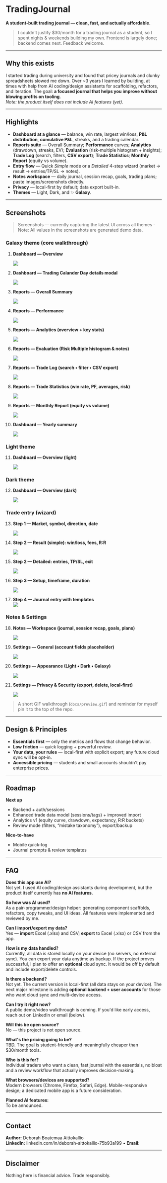 # TradingJournal
**A student-built trading journal — clean, fast, and actually affordable.**

> I couldn't justify $30/month for a trading journal as a student, so I spent nights & weekends building my own. Frontend is largely done; backend comes next. Feedback welcome.

---

## Why this exists
I started trading during university and found that pricey journals and clunky spreadsheets slowed me down. Over ~3 years I learned by building, at times with help from AI coding/design assistants for scaffolding, refactors, and iteration. The goal: **a focused journal that helps you improve without blowing profits on tooling**.  
*Note: the product itself does not include AI features (yet).*

---

## Highlights
- **Dashboard at a glance** — balance, win rate, largest win/loss, **P&L distribution**, **cumulative P&L**, streaks, and a trading calendar.
- **Reports suite** — Overall Summary; **Performance** curves; **Analytics** (drawdown, streaks, EV); **Evaluation** (risk-multiple histogram + insights); **Trade Log** (search, filters, **CSV export**); **Trade Statistics**; **Monthly Report** (equity vs volume).
- **Entry flow** — Quick *Simple* mode or a *Detailed* 4-step wizard (market → result → entries/TP/SL → notes).
- **Notes workspace** — daily journal, session recap, goals, trading plans; paste images/screenshots directly.
- **Privacy** — local-first by default; data export built-in.
- **Themes** — Light, Dark, and ✨ **Galaxy**.

---

## Screenshots
> Screenshots — currently capturing the latest UI across all themes - Note: All values in the screenshots are generated demo data.

### Galaxy theme (core walkthrough)
1. **Dashboard — Overview**  
  
   ![](Screenshots/1.png)
   
3. **Dashboard — Trading Calander Day details modal** 
  
    ![](Screenshots/3.png)
     
5. **Reports — Overall Summary**  
   
    ![](Screenshots/4.png)
      
7. **Reports — Performance**  
   
      ![](Screenshots/5.png)
   
9. **Reports — Analytics (overview + key stats)**  
   
   
    ![](Screenshots/6.png)
11. **Reports — Evaluation (Risk Multiple histogram & notes)**  
   
   
    ![](Screenshots/7.png)
13. **Reports — Trade Log (search • filter • CSV export)**  
   
     ![](Screenshots/8.png)
       
15. **Reports — Trade Statistics (win rate, PF, averages, risk)**  
   
  
    ![](Screenshots/9.png)
17. **Reports — Monthly Report (equity vs volume)**  
    
    
     ![](Screenshots/10.png)
19. **Dashboard — Yearly summary**  
    
    ![](Screenshots/2.png)
   

### Light theme
11. **Dashboard — Overview (light)**  
    
      ![](Screenshots/20Light.png)


### Dark theme
12. **Dashboard — Overview (dark)**  
    
      ![](Screenshots/21Dark.png)

### Trade entry (wizard)
13. **Step 1 — Market, symbol, direction, date**  
   
      ![](Screenshots/15.png)

15. **Step 2 — Result (simple): win/loss, fees, R:R**  
    
    ![](Screenshots/17.png)
    
17. **Step 2 — Detailed: entries, TP/SL, exit**
    
      ![](Screenshots/16.png)
        
19. **Step 3 — Setup, timeframe, duration**  
    
     ![](Screenshots/18.png)
   
21. **Step 4 — Journal entry with templates**  
    ![](Screenshots/19.png)

### Notes & Settings
18. **Notes — Workspace (journal, session recap, goals, plans)**
    
     ![](Screenshots/11.png)
    
20. **Settings — General (account fields placeholder)**  
    
     ![](Screenshots/12.png)
 
22. **Settings — Appearance (Light • Dark • Galaxy)**  
    
     ![](Screenshots/13.png)
      
24. **Settings — Privacy & Security (export, delete, local-first)**  
   
   
    ![](Screenshots/14.png)
   

>  A short GIF walkthrough (`docs/preview.gif`) and reminder for myself pin it to the top of the repo.

---

## Design & Principles
- **Essentials first** — only the metrics and flows that change behavior.
- **Low friction** — quick logging + powerful review.
- **Your data, your rules** — local-first with explicit export; any future cloud sync will be opt-in.
- **Accessible pricing** — students and small accounts shouldn't pay enterprise prices.

---

## Roadmap
**Next up**
- Backend + auth/sessions  
- Enhanced trade data model (sessions/tags) + improved import  
- Analytics v1 (equity curve, drawdown, expectancy, R:R buckets)  
- Review mode (filters, “mistake taxonomy”), export/backup

**Nice-to-have**
- Mobile quick-log  
- Journal prompts & review templates  
---

## FAQ

**Does this app use AI?**  
Not yet. I used AI coding/design assistants during development, but the product itself currently has **no AI features**.

**So how was AI used?**  
As a pair-programmer/design helper: generating component scaffolds, refactors, copy tweaks, and UI ideas. All features were implemented and reviewed by me.

**Can I import/export my data?**  
Yes — **import** Excel (.xlsx) and CSV; **export** to Excel (.xlsx) or CSV from the app.

**How is my data handled?**  
Currently, all data is stored locally on your device (no servers, no external sync). You can export your data anytime as backup. If the project proves successful, I plan to offer an **optional** cloud sync. It would be off by default and include export/delete controls.

**Is there a backend?**  
Not yet. The current version is local-first (all data stays on your device). The next major milestone is adding **optional backend + user accounts** for those who want cloud sync and multi-device access.

**Can I try it right now?**  
A public demo/video walkthrough is coming. If you'd like early access, reach out on LinkedIn or email (below).

**Will this be open source?**  
No — this project is not open source.

**What's the pricing going to be?**  
TBD. The goal is student-friendly and meaningfully cheaper than $30/month tools.

**Who is this for?**  
Individual traders who want a clean, fast journal with the essentials, no bloat and a review workflow that actually improves decision-making.

**What browsers/devices are supported?**  
Modern browsers (Chrome, Firefox, Safari, Edge). Mobile-responsive design; a dedicated mobile app is a future consideration.

**Planned AI features:**  
To be announced.

---

## Contact
**Author:** Deborah Boatemaa Aittokallio  
**LinkedIn:** linkedin.com/in/deborah-aittokallio-75b93a199 • **Email:** 

---

## Disclaimer
Nothing here is financial advice. Trade responsibly.
